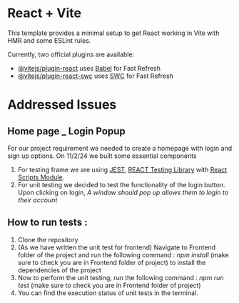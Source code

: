 # React + Vite

This template provides a minimal setup to get React working in Vite with HMR and some ESLint rules.

Currently, two official plugins are available:

- [@vitejs/plugin-react](https://github.com/vitejs/vite-plugin-react/blob/main/packages/plugin-react/README.md) uses [Babel](https://babeljs.io/) for Fast Refresh
- [@vitejs/plugin-react-swc](https://github.com/vitejs/vite-plugin-react-swc) uses [SWC](https://swc.rs/) for Fast Refresh

# Addressed Issues
 
## Home page \_ Login Popup
 
For our project requirement we needed to create a homepage with login and sign up options.
On 11/2/24 we built some essential components
 
1. For testing frame we are using [JEST](https://jestjs.io/), [REACT Testing Library](https://testing-library.com/docs/react-testing-library/intro/) with [React Scripts Module](https://www.npmjs.com/package/react-scripts).
2. For unit testing we decided to test the functionality of the login button. Upon clicking on login, _A window should pop up allows them to login to their account_
 
## How to run tests :
 
1. Clone the repository
2. (As we have written the unit test for frontend) Navigate to Frontend folder of the project and run the following command :
   _npm install_ (make sure to check you are in Frontend folder of project) to install the dependencies of the project
3. Now to perform the unit testing, run the following command :
   _npm run test_ (make sure to check you are in Frontend folder of project)
4. You can find the execution status of unit tests in the terminal.
